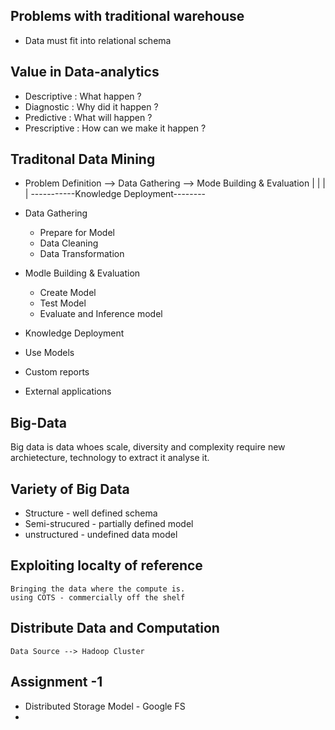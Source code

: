 ## Problems with traditional warehouse
  * Data must fit into relational schema
  
## Value in Data-analytics
   * Descriptive : What happen ?
   * Diagnostic : Why did it happen ?
   * Predictive : What will happen ?
   * Prescriptive : How can we make it happen ?

## Traditonal Data Mining 
 * Problem Definition --> Data Gathering --> Mode Building & Evaluation
             |                                      |
             |                                      |
              -----------Knowledge Deployment--------   
              
 * Data Gathering 
   * Prepare for Model
   * Data Cleaning
   * Data Transformation
 
 * Modle Building & Evaluation
   * Create Model
   * Test Model
   * Evaluate and Inference model
 
  * Knowledge Deployment
   * Use Models
   * Custom reports
   * External applications
   
 ## Big-Data
   Big data is data whoes scale, diversity and complexity require new archietecture, technology to extract it analyse it.
   
 ## Variety of Big Data
  * Structure - well defined schema
  * Semi-strucured - partially defined model
  * unstructured - undefined data model
  
  
 ## Exploiting localty of reference
    Bringing the data where the compute is.
    using COTS - commercially off the shelf
    
 ## Distribute Data and Computation
    Data Source --> Hadoop Cluster
    
    
## Assignment -1 
   * Distributed Storage Model - Google FS
   * 
